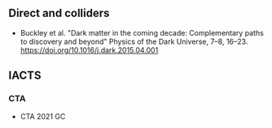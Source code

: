 ## Direct and colliders
- Buckley et al. "Dark matter in the coming decade: Complementary paths to discovery and beyond" Physics of the Dark Universe, 7–8, 16–23. https://doi.org/10.1016/j.dark.2015.04.001

## IACTS
### CTA
- CTA 2021 GC
